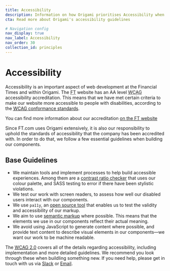 ```yaml
---
title: Accessibility
description: Information on how Origami prioritises Accessibility when building components.
cta: Read more about Origami's accessibility guidelines

# Navigation config
nav_display: true
nav_label: Accessibility
nav_order: 30
collection_id: principles
---
```


# Accessibility

Accessibility is an important aspect of web development at the Financial Times and within Origami. The <abbr title="Financial Times">FT</abbr> website has an AA level <abbr title="Web Content Accessibility Guidelines">WCAG</abbr> accessibility accreditation. This means that we have met certain criteria to make our website more accessible to people with disabilities, according to the <a href="https://www.w3.org/TR/UNDERSTANDING-WCAG20/conformance.html"><abbr title="Web Content Accessibility Guidelines">WCAG</abbr> conformance standards</a>.

<aside> You can find more information about our accreditation <a href="https://www.ft.com/accessibility">on the <abbr title="Financial Times">FT</abbr> website</a></aside>

Since FT.com uses Origami extensively, it is also our responsibility to uphold the standards of accessibility that the company has been accredited with. In order to do that, we follow a few essential guidelines when building our components.

## Base Guidelines

- We maintain tools and implement processes to help build accessible experiences. Among them are a <a href="https://registry.origami.ft.com/components/o-colors#demo-contrast-ratio-checker">contrast ratio checker</a> that uses our colour palette, and SASS testing to error if there have been stylistic violations.
- We test our work with screen readers, to assess how well our disabled users interact with our components.
- We use `pa11y`, an <a href="http://pa11y.org/"> open source tool</a> that enables us to test the validity and accessibility of our markup.
- We aim to use <a href="https://www.w3.org/TR/WCAG20-TECHS/G115.html">semantic markup</a> where possible. This means that the elements we use in our components reflect their actual meaning.
- We avoid using JavaScript to generate content where possible, and provide text content to describe visual elements in our components—we want our work to be machine readable.

The <a href="https://www.w3.org/TR/WCAG20/"><abbr title="Web Content Accessibility Guidelines">WCAG</abbr> 2.0</a> covers all of the details regarding accessibility, including implementation and more detailed guidelines. We recommend you look through these when buildling something new. If you need help, please get in touch with us via <a href="https://financialtimes.slack.com/messages/origami-support">Slack</a> or [Email](origami.support@ft.com).
